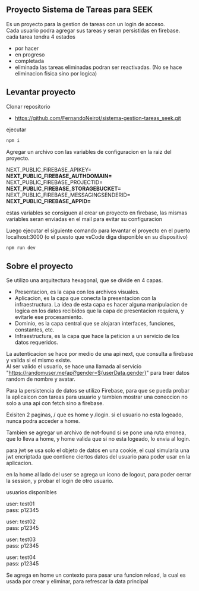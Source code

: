 
## Proyecto Sistema de Tareas para SEEK

Es un proyecto para la gestion de tareas con un login de acceso. <br>
Cada usuario podra agregar sus tareas y seran persistidas en firebase. <br>
cada tarea tendra 4 estados
 - por hacer
 - en progreso
 - completada
 - eliminada
las tareas eliminadas podran ser reactivadas. 
(No se hace eliminacion fisica sino por logica)

## Levantar proyecto

Clonar repositorio
- https://github.com/FernandoNeirot/sistema-gestion-tareas_seek.git

ejecutar 

```bash
npm i

```
Agregar un archivo con las variables de configuracion en la raiz del proyecto.

NEXT_PUBLIC_FIREBASE_APIKEY=**********************<br>
NEXT_PUBLIC_FIREBASE_AUTHDOMAIN=**********************<br>
NEXT_PUBLIC_FIREBASE_PROJECTID=**********************<br>
NEXT_PUBLIC_FIREBASE_STORAGEBUCKET=**********************<br>
NEXT_PUBLIC_FIREBASE_MESSAGINGSENDERID=**********************<br>
NEXT_PUBLIC_FIREBASE_APPID=**********************<br>

estas variables se consiguen al crear un proyecto en firebase,
las mismas variables seran enviadas en el mail para evitar su configuracion

Luego ejecutar el siguiente comando para levantar el proyecto en el puerto localhost:3000
(o el puesto que vsCode diga disponible en su dispositivo)

```bash
npm run dev
```

## Sobre el proyecto

Se utilizo una arquitectura hexagonal, que se divide en 4 capas.
- Presentacion, es la capa con los archivos visuales.
- Aplicacion, es la capa que conecta la presentacion con la infraestructura.
La idea de esta capa es hacer alguna manipulacion de logica en los datos recibidos 
que la capa de presentacion requiera, y evitarle ese procesamiento.
- Dominio, es la capa central que se alojaran interfaces, funciones, constantes, etc.
- Infraestructura, es la capa que hace la peticion a un servicio de los datos requeridos.

La autenticacion se hace por medio de una api next, que consulta a firebase y valida si el mismo existe.<br>
Al ser valido el usuario, se hace una llamada al servicio "https://randomuser.me/api?gender=${userData.gender}"
para traer datos random de nombre y avatar.

Para la persistencia de datos se utilizo Firebase, para que se pueda probar la aplicaicon con tareas para usuario
y tambien mostrar una coneccion no solo a una api con fetch sino a firebase.

Exisiten 2 paginas, / que es home y /login.
si el usuario no esta logeado, nunca podra acceder a home.

Tambien se agregar un archivo de not-found si se pone una ruta erronea,
que lo lleva a home, y home valida que si no esta logeado, lo envia al login.

para jwt se usa solo el objeto de datos en una cookie, 
el cual simularia una jwt encriptada que contiene ciertos datos del usuario para poder usar en la aplicacion.

en la home al lado del user se agrega un icono de logout, para poder cerrar la session, y probar el login de otro usuario.


usuarios disponibles

user: test01<br>
pass: p12345

user: test02<br>
pass: p12345

user: test03<br>
pass: p12345

user: test04<br>
pass: p12345

Se agrega en home un contexto para pasar una funcion reload,
la cual es usada por crear y eliminar, para refrescar la data principal